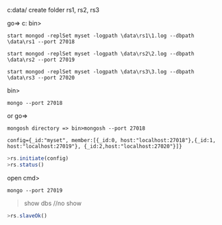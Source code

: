 c:data/ create folder rs1, rs2, rs3

go=>  c: bin> 

```
start mongod -replSet myset -logpath \data\rs1\1.log --dbpath \data\rs1 --port 27018
```

```
start mongod -replSet myset -logpath \data\rs2\2.log --dbpath \data\rs2 --port 27019
```

```
start mongod -replSet myset -logpath \data\rs3\3.log --dbpath \data\rs3 --port 27020
```


bin> 
```
mongo --port 27018 
```

or 
go=> 
```
mongosh directory => bin>mongosh --port 27018
```

```
config={_id:"myset", member:[{_id:0, host:"localhost:27018"},{_id:1, host:"localhost:27019"}, {_id:2,host:"localhost:27020"}]}
```

```js
>rs.initiate(config)
>rs.status()
```

open cmd>
```
mongo --port 27019
```

>show dbs
//no show 

```js
>rs.slaveOk()

